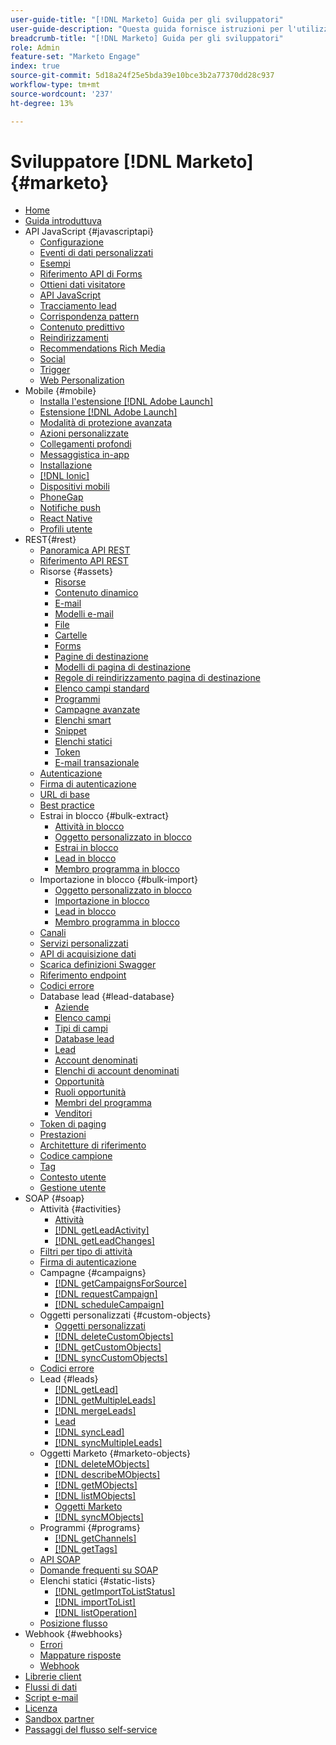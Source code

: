 ```yaml
---
user-guide-title: "[!DNL Marketo] Guida per gli sviluppatori"
user-guide-description: "Questa guida fornisce istruzioni per l'utilizzo delle  [!DNL Marketo] API."
breadcrumb-title: "[!DNL Marketo] Guida per gli sviluppatori"
role: Admin
feature-set: "Marketo Engage"
index: true
source-git-commit: 5d18a24f25e5bda39e10bce3b2a77370dd28c937
workflow-type: tm+mt
source-wordcount: '237'
ht-degree: 13%

---
```



# Sviluppatore [!DNL Marketo] {#marketo}

- [Home](home.md)
- [Guida introduttuva](getting-started.md)
- API JavaScript {#javascriptapi}
   - [Configurazione](javascript-api/configuration.md)
   - [Eventi di dati personalizzati](javascript-api/custom-data-events.md)
   - [Esempi](javascript-api/examples.md)
   - [Riferimento API di Forms](javascript-api/forms-api-reference.md)
   - [Ottieni dati visitatore](javascript-api/get-visitor-data.md)
   - [API JavaScript](javascript-api/javascript-api.md)
   - [Tracciamento lead](javascript-api/lead-tracking.md)
   - [Corrispondenza pattern](javascript-api/pattern-match.md)
   - [Contenuto predittivo](javascript-api/predictive-content.md)
   - [Reindirizzamenti](javascript-api/redirect.md)
   - [Recommendations Rich Media](javascript-api/rich-media-recommendation.md)
   - [Social](javascript-api/social.md)
   - [Trigger](javascript-api/triggers.md)
   - [Web Personalization](javascript-api/web-personalization.md)
- Mobile {#mobile}
   - [Installa l&#39;estensione  [!DNL Adobe Launch] ](mobile/adobe-launch-extension-installation.md)
   - [Estensione [!DNL Adobe Launch]](mobile/adobe-launch-extension.md)
   - [Modalità di protezione avanzata](mobile/advanced-security-access-mode.md)
   - [Azioni personalizzate](mobile/custom-actions.md)
   - [Collegamenti profondi](mobile/enabling-deep-links-in-your-app.md)
   - [Messaggistica in-app](mobile/in-app-messages.md)
   - [Installazione](mobile/installation.md)
   - [[!DNL Ionic]](mobile/ionic.md)
   - [Dispositivi mobili](mobile/mobile.md)
   - [PhoneGap](mobile/phonegap.md)
   - [Notifiche push](mobile/push-notifications.md)
   - [React Native](mobile/react-native.md)
   - [Profili utente](mobile/user-profiles.md)
- REST{#rest}
   - [Panoramica API REST](rest-api/rest-api.md)
   - [Riferimento API REST](https://developer.adobe.com/marketo-apis/)
   - Risorse {#assets}
      - [Risorse](rest-api/assets.md)
      - [Contenuto dinamico](rest-api/dynamic-content.md)
      - [E-mail](rest-api/emails.md)
      - [Modelli e-mail](rest-api/email-templates.md)
      - [File](rest-api/files.md)
      - [Cartelle](rest-api/folders.md)
      - [Forms](rest-api/forms.md)
      - [Pagine di destinazione](rest-api/landing-pages.md)
      - [Modelli di pagina di destinazione](rest-api/landing-page-templates.md)
      - [Regole di reindirizzamento pagina di destinazione](rest-api/landing-page-redirect-rules.md)
      - [Elenco campi standard](rest-api/list-of-standard-fields.md)
      - [Programmi](rest-api/programs.md)
      - [Campagne avanzate](rest-api/smart-campaigns.md)
      - [Elenchi smart](rest-api/smart-lists.md)
      - [Snippet](rest-api/snippets.md)
      - [Elenchi statici](rest-api/static-lists.md)
      - [Token](rest-api/tokens.md)
      - [E-mail transazionale](rest-api/transactional-email.md)
   - [Autenticazione](rest-api/authentication.md)
   - [Firma di autenticazione](rest-api/authentication-signature.md)
   - [URL di base](rest-api/base-url.md)
   - [Best practice](rest-api/marketo-integration-best-practices.md)
   - Estrai in blocco {#bulk-extract}
      - [Attività in blocco](rest-api/bulk-activity-extract.md)
      - [Oggetto personalizzato in blocco](rest-api/bulk-custom-object-extract.md)
      - [Estrai in blocco](rest-api/bulk-extract.md)
      - [Lead in blocco](rest-api/bulk-lead-extract.md)
      - [Membro programma in blocco](rest-api/bulk-program-member-extract.md)
   - Importazione in blocco {#bulk-import}
      - [Oggetto personalizzato in blocco](rest-api/bulk-custom-object-import.md)
      - [Importazione in blocco](rest-api/bulk-import.md)
      - [Lead in blocco](rest-api/bulk-lead-import.md)
      - [Membro programma in blocco](rest-api/bulk-program-member-import.md)
   - [Canali](rest-api/channels.md)
   - [Servizi personalizzati](rest-api/custom-services.md)
   - [API di acquisizione dati](rest-api/data-ingestion.md)
   - [Scarica definizioni Swagger](rest-api/swagger.md)
   - [Riferimento endpoint](rest-api/endpoint-reference.md)
   - [Codici errore](rest-api/error-codes.md)
   - Database lead {#lead-database}
      - [Aziende](rest-api/companies.md)
      - [Elenco campi](rest-api/fields.md)
      - [Tipi di campi](rest-api/field-types.md)
      - [Database lead](rest-api/lead-database.md)
      - [Lead](rest-api/leads.md)
      - [Account denominati](rest-api/named-accounts.md)
      - [Elenchi di account denominati](rest-api/named-account-lists.md)
      - [Opportunità](rest-api/opportunities.md)
      - [Ruoli opportunità](rest-api/opportunity-roles.md)
      - [Membri del programma](rest-api/program-members.md)
      - [Venditori](rest-api/sales-persons.md)
   - [Token di paging](rest-api/paging-tokens.md)
   - [Prestazioni](rest-api/performance.md)
   - [Architetture di riferimento](rest-api/reference-architectures.md)
   - [Codice campione](https://github.com/Marketo/REST-Sample-Code)
   - [Tag](rest-api/tags.md)
   - [Contesto utente](rest-api/user-context.md)
   - [Gestione utente](rest-api/user-management.md)
- SOAP {#soap}
   - Attività {#activities}
      - [Attività](soap-api/activities.md)
      - [[!DNL getLeadActivity]](soap-api/getleadactivity.md)
      - [[!DNL getLeadChanges]](soap-api/getleadchanges.md)
   - [Filtri per tipo di attività](soap-api/activity-type-filters.md)
   - [Firma di autenticazione](soap-api/authentication-signature.md)
   - Campagne {#campaigns}
      - [[!DNL getCampaignsForSource]](soap-api/getcampaignsforsource.md)
      - [[!DNL requestCampaign]](soap-api/requestcampaign.md)
      - [[!DNL scheduleCampaign]](soap-api/schedulecampaign.md)
   - Oggetti personalizzati {#custom-objects}
      - [Oggetti personalizzati](soap-api/custom-objects.md)
      - [[!DNL deleteCustomObjects]](soap-api/deletecustomobjects.md)
      - [[!DNL getCustomObjects]](soap-api/getcustomobjects.md)
      - [[!DNL syncCustomObjects]](soap-api/synccustomobjects.md)
   - [Codici errore](soap-api/error-codes.md)
   - Lead {#leads}
      - [[!DNL getLead]](soap-api/getlead.md)
      - [[!DNL getMultipleLeads]](soap-api/getmultipleleads.md)
      - [[!DNL mergeLeads]](soap-api/mergeleads.md)
      - [Lead](soap-api/leads.md)
      - [[!DNL syncLead]](soap-api/synclead.md)
      - [[!DNL syncMultipleLeads]](soap-api/syncmultipleleads.md)
   - Oggetti Marketo {#marketo-objects}
      - [[!DNL deleteMObjects]](soap-api/deletemobjects.md)
      - [[!DNL describeMObjects]](soap-api/describemobject.md)
      - [[!DNL getMObjects]](soap-api/getmobjects.md)
      - [[!DNL listMObjects]](soap-api/listmobjects.md)
      - [Oggetti Marketo](soap-api/marketo-objects.md)
      - [[!DNL syncMObjects]](soap-api/syncmobjects.md)
   - Programmi {#programs}
      - [[!DNL getChannels]](soap-api/getchannels.md)
      - [[!DNL getTags]](soap-api/gettags.md)
   - [API SOAP](soap-api/soap-api.md)
   - [Domande frequenti su SOAP](soap-api/soap-faq.md)
   - Elenchi statici {#static-lists}
      - [[!DNL getImportToListStatus]](soap-api/getimporttoliststatus.md)
      - [[!DNL importToList]](soap-api/importtolist.md)
      - [[!DNL listOperation]](soap-api/listoperation.md)
   - [Posizione flusso](soap-api/stream-position.md)
- Webhook {#webhooks}
   - [Errori](webhooks/errors.md)
   - [Mappature risposte](webhooks/response-mappings.md)
   - [Webhook](webhooks/webhooks.md)
- [Librerie client](https://github.com/Marketo/Community-Supported-Client-Libraries)
- [Flussi di dati](data-streams.md)
- [Script e-mail](email-scripting.md)
- [Licenza](api-license.md)
- [Sandbox partner](partner-sandbox.md)
- [Passaggi del flusso self-service](self-service-flow-steps.md)
